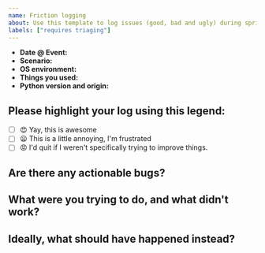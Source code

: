 ```yaml
---
name: Friction logging
about: Use this template to log issues (good, bad and ugly) during sprints and events
labels: ["requires triaging"]
---
```


<!--
  More information on friction logging: https://devrel.net/developer-experience/an-introduction-to-friction-logging
-->

* **Date @ Event:** <!--for example: 5/14/2018 @ PyCon Cleveland Sprints -->
* **Scenario:** <!--for example: I’m trying to install pandas -->
* **OS environment:** <!--for example: Windows 10, macOS 10.13, or Ubuntu 18.04 -->
* **Things you used:** <!--for example: pip, warehouse, setuptools, etc... -->
* **Python version and origin:** <!--for example: Python 3.6.0 from apt -->

## Please highlight your log using this legend:
- [ ] :heart_eyes: Yay, this is awesome
- [ ] :frowning: This is a little annoying, I'm frustrated
- [ ] :rage: I'd quit if I weren't specifically trying to improve things.

## Are there any actionable bugs?
<!-- If any please link to the bug on GitHub -->

## What were you trying to do, and what didn't work?
<!--For example: I was trying to install pandas on Windows and pip made my cat turn purple -->

## Ideally, what should have happened instead?
<!--Feel free to be blunt! -->
